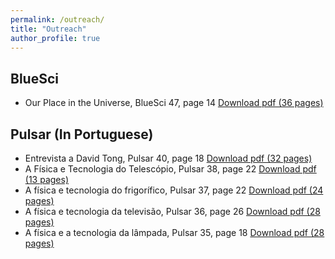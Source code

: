```yaml
---
permalink: /outreach/
title: "Outreach"
author_profile: true
---
```


## BlueSci

* Our Place in the Universe, BlueSci 47, page 14 [Download pdf (36 pages)](https://joaofmelo.github.io/files/BlueSci47.pdf)

## Pulsar (In Portuguese)

* Entrevista a David Tong, Pulsar 40, page 18 [Download pdf (32 pages)](https://joaofmelo.github.io/files/pulsar40.pdf)
* A Física e Tecnologia do Telescópio, Pulsar 38, page 22 [Download pdf (13 pages)](https://joaofmelo.github.io/files/pulsar38.pdf)
* A física e tecnologia do frigorífico, Pulsar 37, page 22 [Download pdf (24 pages)](https://joaofmelo.github.io/files/pulsar37.pdf)
* A física e tecnologia da televisão, Pulsar 36, page 26 [Download pdf (28 pages)](https://joaofmelo.github.io/files/pulsar36.pdf)
* A física e a tecnologia da lâmpada, Pulsar 35, page 18 [Download pdf (28 pages)](https://joaofmelo.github.io/files/pulsar35.pdf)
